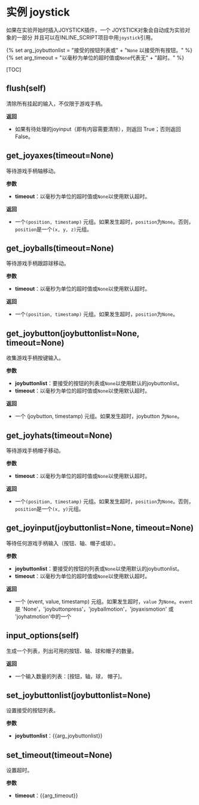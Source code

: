 <div class="ClassDoc YAMLDoc" markdown="1">

# 实例 __joystick__

如果在实验开始时插入JOYSTICK插件，一个
JOYSTICK对象会自动成为实验对象的一部分
并且可以在INLINE_SCRIPT项目中用`joystick`引用。

{% set arg_joybuttonlist = "接受的按钮列表或" +
"`None` 以接受所有按钮。" %}
{% set arg_timeout = "以毫秒为单位的超时值或`None`代表无" +
"超时。" %}

[TOC]

## flush(self)

清除所有挂起的输入，不仅限于游戏手柄。



__返回__

- 如果有待处理的joyinput（即有内容需要清除），则返回 True；否则返回 False。


## get_joyaxes(timeout=None)

等待游戏手柄轴移动。


__参数__

- **timeout**：以毫秒为单位的超时值或`None`以使用默认超时。

__返回__

- 一个`(position, timestamp)` 元组。如果发生超时，`position`为`None`。否则，`position`是一个`(x, y, z)`元组。


## get_joyballs(timeout=None)

等待游戏手柄跟踪球移动。


__参数__

- **timeout**：以毫秒为单位的超时值或`None`以使用默认超时。

__返回__

- 一个`(position, timestamp)` 元组。如果发生超时，`position`为`None`。


## get_joybutton(joybuttonlist=None, timeout=None)

收集游戏手柄按键输入。


__参数__

- **joybuttonlist**：要接受的按钮的列表或`None`以使用默认的joybuttonlist。
- **timeout**：以毫秒为单位的超时值或`None`以使用默认超时。

__返回__

- 一个 (joybutton, timestamp) 元组。如果发生超时，joybutton 为`None`。


## get_joyhats(timeout=None)

等待游戏手柄帽子移动。


__参数__

- **timeout**：以毫秒为单位的超时值或`None`以使用默认超时。

__返回__

- 一个`(position, timestamp)` 元组。如果发生超时，`position`为`None`。否则，`position`是一个`(x, y)`元组。


## get_joyinput(joybuttonlist=None, timeout=None)

等待任何游戏手柄输入（按钮、轴、帽子或球）。


__参数__

- **joybuttonlist**：要接受的按钮的列表或`None`以使用默认的joybuttonlist。
- **timeout**：以毫秒为单位的超时值或`None`以使用默认超时。

__返回__

- 一个 (event, value, timestamp) 元组。如果发生超时，`value` 为`None`。`event`是 'None'，'joybuttonpress'，'joyballmotion'，'joyaxismotion' 或 'joyhatmotion'中的一个


## input_options(self)

生成一个列表，列出可用的按钮、轴、球和帽子的数量。



__返回__

- 一个输入数量的列表：[按钮，轴，球，
帽子]。


## set_joybuttonlist(joybuttonlist=None)

设置接受的按钮列表。


__参数__

- **joybuttonlist**：{{arg_joybuttonlist}}


## set_timeout(timeout=None)

设置超时。


__参数__

- **timeout**：{{arg_timeout}}


</div>